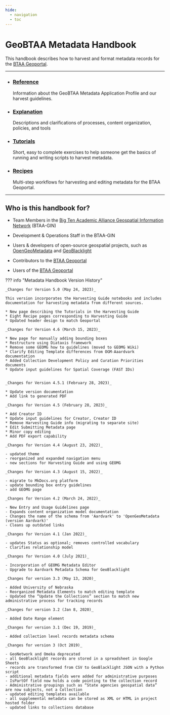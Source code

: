 ```yaml
---
hide:
  - navigation
  - toc
---
```


# GeoBTAA Metadata Handbook
This handbook describes how to harvest and format metadata records for the [BTAA Geoportal](https://geo.btaa.org).

-----
<div class="grid cards" markdown>

- ### [Reference](geobtaa-metadata-application-profile.md)

	Information about the GeoBTAA Metadata Application Profile and our harvest guidelines.

- ### [Explanation](resource-lifecycle.md)

	Descriptions and clarifications of processes, content organization, policies, and tools
	
</div>

<div class="grid cards" markdown>

- ### [Tutorials](tutorials.md)
	
	Short, easy to complete exercises to help someone get the basics of running and writing scripts to harvest metadata.

- ### [Recipes](recipes/index.md)

	Multi-step workflows for harvesting and editing metadata for the BTAA Geoportal.

</div>

----------

## Who is this handbook for?

* Team Members in the [Big Ten Academic Alliance Geospatial Information Network](http://z.umn.edu/btaagdp) (BTAA-GIN)

* Development & Operations Staff in the BTAA-GIN

* Users & developers of open-source geospatial projects, such as [OpenGeoMetadata](https://opengeometadata.org) and [GeoBlacklight](https://geoblacklight.org)

* Contributors to the  [BTAA Geoportal](https://geo.btaa.org)

* Users of the [BTAA Geoportal](https://geo.btaa.org)


??? info "Metadata Handbook Version History"

	_Changes for Version 5.0 (May 24, 2023)_
	
	This version incorporates the Harvesting Guide notebooks and includes documentation for harvesting metadata from different sources.
	
	* New page describing the Tutorials in the Harvesting Guide
	* Eight Recipe pages corresponding to Harvesting Guide
	* Updated header design to match Geoportal	 	
	
	_Changes for Version 4.6 (March 15, 2023)_
	
	* New page for manually adding bounding boxes
	* Restructure using Diataxis framework
	* Remove some GEOMG how to guidelines (moved to GEOMG Wiki)
	* Clarify Editing Template differences from OGM-Aaardvark documentation
	* Added Collection Development Policy and Curation Priorities documents
	* Update input guidelines for Spatial Coverage (FAST IDs)
	
	
	_Changes for Version 4.5.1 (February 28, 2023)_
	
	* Update version documentation
	* Add link to generated PDF
	
	_Changes for Version 4.5 (February 28, 2023)_
	
	* Add Creator ID
	* Update input guidelines for Creator, Creator ID
	* Remove Harvesting Guide info (migrating to separate site)
	* Edit Submitting Metadata page
	* Minor copy editing
	* Add PDF export capability
	
	_Changes for Version 4.4 (August 23, 2022)_
	
	- updated theme
	- reorganized and expanded navigation menu
	- new sections for Harvesting Guide and using GEOMG
	
	_Changes for Version 4.3 (August 15, 2022)_
	
	- migrate to MkDocs.org platform
	- update bounding box entry guidelines
	- add GEOMG page
	
	_Changes for Version 4.2 (March 24, 2022)_
	
	- New Entry and Usage Guidelines page
	- Expands content organization model documentation
	- Changes the name of the schema from 'Aardvark' to 'OpenGeoMetadata (version Aardvark)'
	- Cleans up outdated links
	
	_Changes for Version 4.1 (Jan 2022)_
	
	- updates Status as optional; removes controlled vocabulary
	- Clarifies relationship model
	
	_Changes for Version 4.0 (July 2021)_
	
	- Incorporation of GEOMG Metadata Editor
	- Upgrade to Aardvark Metadata Schema for GeoBlacklight
	
	_Changes for version 3.3 (May 13, 2020)_
	
	- Added University of Nebraska
	- Reorganized Metadata Elements to match editing template
	- Updated the “Update the Collections” section to match new administrative process for tracking records
	
	_Changes for version 3.2 (Jan 8, 2020)_
	
	- Added Date Range element
	
	_Changes for version 3.1 (Dec 19, 2019)_
	
	- Added collection level records metadata schema
	
	_Changes for version 3 (Oct 2019)_
	
	- GeoNetwork and Omeka deprecated
	- all GeoBlacklight records are stored in a spreadsheet in Google Sheets
	- records are transformed from CSV to GeoBlacklight JSON with a Python script
	- additional metadata fields were added for administrative purposes
	- IsPartOf field now holds a code pointing to the collection record
	- Administrative groupings such as “State agencies geospatial data” are now subjects, not a Collection
	- updated editing templates available
	- all supplemental metadata can be stored as XML or HTML in project hosted folder
	- updated links to collections database 



<!--
## Credits

Handbook prepared by:

- Karen Majewicz, Geospatial Product Manager
- Ziying (Gene) Cheng - Graduate Research Assistant-->
